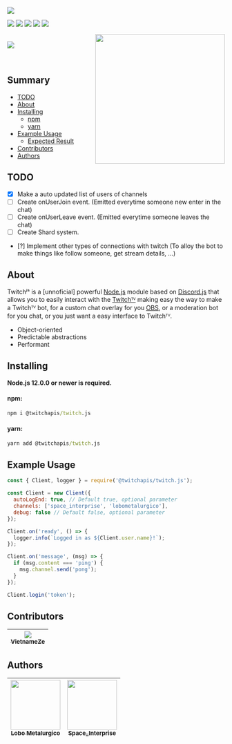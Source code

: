 [<img src="https://cdn.discordapp.com/attachments/780245027212492812/780245250382757930/TwitchJS.png">]()

<p>
  <a href="https://discord.gg/26KFSUbVFe"><img src="https://img.shields.io/discord/773920681246851083?style=for-the-badge&color=7289da&logo=discord&logoColor=FFFFFF"/></a>
  <a href="https://www.npmjs.com/package/@twitchapis/twitch.js"><img src="https://img.shields.io/npm/v/@twitchapis/twitch.js.svg?style=for-the-badge&maxAge=3600"/></a>
  <a href="https://www.npmjs.com/package/@twitchapis/twitch.js"><img src="https://img.shields.io/npm/dt/@twitchapis/twitch.js.svg?style=for-the-badge&maxAge=3600"/></a>
  <a href="https://github.com/twitchapis/twitch.js"><img src="https://github.com/twitchapis/twitch.js/workflows/Testing/badge.svg"/></a>
  <a href="https://github.com/twitchapis/twitch.js"><img src="https://img.shields.io/david/twitchapis/twitch.js.svg?style=for-the-badge&maxAge=3600"/></a>
</p>

[<img src="https://media.discordapp.net/attachments/780245027212492812/785968486018318356/Novo_Projeto6.png?width=1440&height=480" align='right' width='300'/>](https://discord.gg/26KFSUbVFe) [<span><br/><img src="https://nodei.co/npm/@twitchapis/twitch.js.png?downloads=true&stars=true" align='left'/></span>](https://www.npmjs.com/package/@twitchapis/twitch.js)

<br/>
<br/>

## Summary

- [TODO](#todo)
- [About](#about)
- [Installing](#installing)
  - [npm](#npm)
  - [yarn](#yarn)
- [Example Usage](#example-usage)
  - [Expected Result](#expected-result)
- [Contributors](#contributors)
- [Authors](#authors)

## TODO

- [X] Make a auto updated list of users of channels
- [ ] Create onUserJoin event. (Emitted everytime someone new enter in the chat)
- [ ] Create onUserLeave event. (Emitted everytime someone leaves the chat)
- [ ] Create Shard system.
- [?] Implement other types of connections with twitch (To alloy the bot to make things like follow someone, get stream details, ...)

## About

Twitchʲˢ is a [unnoficial] powerful [Node.js](https://nodejs.org) module based on [Discord.js](https://github.com/discordjs/discord.js) that allows you to easily interact with the
[Twitchᵀⱽ](https://twitch.tv) making easy the way to make a Twitchᵀⱽ bot, for a custom chat overlay for you [OBS](https://obsproject.com/), or a moderation bot for you chat, or you just want a easy interface to Twitchᵀⱽ.

- Object-oriented
- Predictable abstractions
- Performant

## Installing

**Node.js 12.0.0 or newer is required.**

#### npm:

```bat
npm i @twitchapis/twitch.js
```

#### yarn:

```bat
yarn add @twitchapis/twitch.js
```

## Example Usage

```javascript
const { Client, logger } = require('@twitchapis/twitch.js');

const Client = new Client({
  autoLogEnd: true, // Default true, optional parameter
  channels: ['space_interprise', 'lobometalurgico'],
  debug: false // Default false, optional parameter
});

Client.on('ready', () => {
  logger.info(`Logged in as ${Client.user.name}!`);
});

Client.on('message', (msg) => {
  if (msg.content === 'ping') {
    msg.channel.send('pong');
  }
});

Client.login('token');
```

## Contributors

| [<img src="https://avatars0.githubusercontent.com/u/10421864?s=120&v=4" witdh=115><br><sub>VietnameZe</sub>](https://github.com/VietnameZe) |
| :-----------------------------------------------------------------------------------------------------------------------------------------: |

## Authors

| [<img src="https://avatars3.githubusercontent.com/u/43734867?s=460&u=4c7c28e1c72445f234f37ca2cf8b000133fdfd24&v=4" width=115><br><sub>Lobo Metalurgico</sub>](https://github.com/LoboMetalurgico) | [<img src="https://avatars1.githubusercontent.com/u/44732812?s=460&u=37014703e35379861b0abbd585d035304e1e061d&v=4" width=115><br><sub>Space_Interprise</sub>](https://github.com/emanuelfranklyn) |
| :-----------------------------------------------------------------------------------------------------------------------------------------------------------------------------------------------: | :-----------------------------------------------------------------------------------------------------------------------------------------------------------------------------------------------: |
